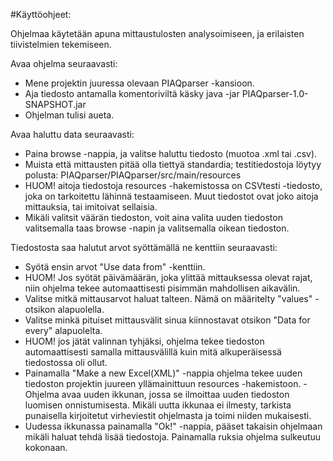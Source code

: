 #Käyttöohjeet:

Ohjelmaa käytetään apuna mittaustulosten analysoimiseen, ja erilaisten tiivistelmien tekemiseen.

Avaa ohjelma seuraavasti:
- Mene projektin juuressa olevaan PIAQparser -kansioon.
- Aja tiedosto antamalla komentoriviltä käsky java -jar PIAQparser-1.0-SNAPSHOT.jar
- Ohjelman tulisi aueta.

Avaa haluttu data seuraavasti:
- Paina browse -nappia, ja valitse haluttu tiedosto (muotoa .xml tai .csv).
- Muista että mittausten pitää olla tiettyä standardia; testitiedostoja löytyy polusta: PIAQparser/PIAQparser/src/main/resources
- HUOM! aitoja tiedostoja resources -hakemistossa on CSVtesti -tiedosto, joka on tarkoitettu lähinnä testaamiseen. Muut tiedostot ovat joko aitoja mittauksia, tai imitoivat sellaisia.
- Mikäli valitsit väärän tiedoston, voit aina valita uuden tiedoston valitsemalla taas browse -napin ja valitsemalla oikean tiedoston.

Tiedostosta saa halutut arvot syöttämällä ne kenttiin seuraavasti:
- Syötä ensin arvot "Use data from" -kenttiin. 
- HUOM! Jos syötät päivämäärän, joka ylittää mittauksessa olevat rajat, niin ohjelma tekee automaattisesti pisimmän mahdollisen aikavälin.
- Valitse mitkä mittausarvot haluat talteen. Nämä on määritelty "values" -otsikon alapuolella.
- Valitse minkä pituiset mittausvälit sinua kiinnostavat otsikon "Data for every" alapuolelta.
- HUOM! jos jätät valinnan tyhjäksi, ohjelma tekee tiedoston automaattisesti samalla mittausvälillä kuin mitä alkuperäisessä tiedostossa oli ollut.
- Painamalla "Make a new Excel(XML)" -nappia ohjelma tekee uuden tiedoston projektin juureen yllämainittuun resources -hakemistoon.
-Ohjelma avaa uuden ikkunan, jossa se ilmoittaa uuden tiedoston luomisen onnistumisesta. Mikäli uutta ikkunaa ei ilmesty, tarkista punaisella kirjoitetut virheviestit ohjelmasta ja toimi niiden mukaisesti.
- Uudessa ikkunassa painamalla "Ok!" -nappia, pääset takaisin ohjelmaan mikäli haluat tehdä lisää tiedostoja. Painamalla ruksia ohjelma sulkeutuu kokonaan.


